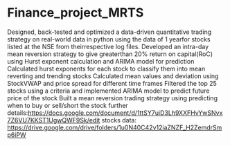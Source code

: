 # Finance_project_MRTS
Designed, back-tested and optimized a data-driven quantitative trading strategy on real-world data in python using the data of 1 yearfor stocks listed at the NSE from theirrespective log files. Developed an intra-day mean reversion strategy to give greaterthan 20% return on capital(RoC) using Hurst exponent calculation and ARIMA model for prediction Calculated hurst exponents for each stock to classify them into mean reverting and trending stocks Calculated mean values and deviation using StockVWAP and price spread for different time frames Filtered the top 25 stocks using a criteria and implemented ARIMA model to predict future price of the stock Built a mean reversion trading strategy using predicting when to buy or sell/short the stock further details:https://docs.google.com/document/d/1ttSY7uiD3Lh9XXFHvYwSNvx7Z6VU7KKST1UgwQWF9Sk/edit stocks data: https://drive.google.com/drive/folders/1u0N40C42v12iaZNZF_H2ZemdrSmp6iPW
